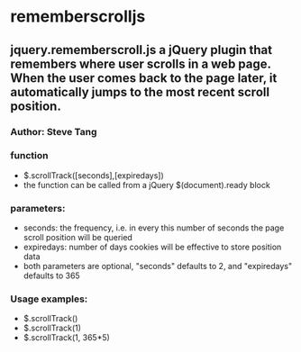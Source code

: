 # rememberscrolljs

## jquery.rememberscroll.js a jQuery plugin that remembers where user scrolls in a web page. When the user comes back to the page later, it automatically jumps to the most recent scroll position. <br />
### Author: Steve Tang<br />

### function 
 - $.scrollTrack([seconds],[expiredays])<br />
 - the function can be called from a jQuery $(document).ready block
### parameters:<br />
 -    seconds: the frequency, i.e. in every this number of seconds the page scroll position will be queried<br />
 -    expiredays: number of days cookies will be effective to store position data<br />
 -    both parameters are optional, "seconds" defaults to 2, and "expiredays" defaults to 365
### Usage examples:
 -  $.scrollTrack()<br />
 -  $.scrollTrack(1)<br />
 -  $.scrollTrack(1, 365*5)<br />
 
